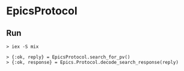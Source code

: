 # EpicsProtocol

## Run
```
> iex -S mix

> {:ok, reply} = EpicsProtocol.search_for_pv()
> {:ok, response} = Epics.Protocol.decode_search_response(reply)
```